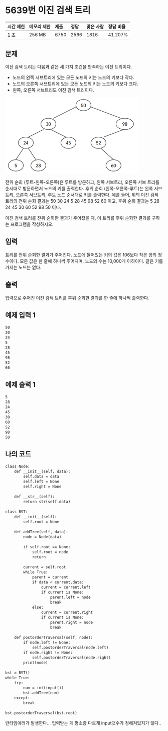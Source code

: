 # 5639번 이진 검색 트리 

| 시간 제한 | 메모리 제한 | 제출 | 정답 | 맞은 사람 | 정답 비율 |
| :-------- | :---------- | :--- | :--- | :-------- | :-------- |
| 1 초      | 256 MB      | 6750 | 2566 | 1816      | 41.207%   |

## 문제

이진 검색 트리는 다음과 같은 세 가지 조건을 만족하는 이진 트리이다.

- 노드의 왼쪽 서브트리에 있는 모든 노드의 키는 노드의 키보다 작다.
- 노드의 오른쪽 서브트리에 있는 모든 노드의 키는 노드의 키보다 크다.
- 왼쪽, 오른쪽 서브트리도 이진 검색 트리이다.

![img](bsearchtree.png)

전위 순회 (루트-왼쪽-오른쪽)은 루트를 방문하고, 왼쪽 서브트리, 오른쪽 서브 트리를 순서대로 방문하면서 노드의 키를 출력한다. 후위 순회 (왼쪽-오른쪽-루트)는 왼쪽 서브트리, 오른쪽 서브트리, 루트 노드 순서대로 키를 출력한다. 예를 들어, 위의 이진 검색 트리의 전위 순회 결과는 50 30 24 5 28 45 98 52 60 이고, 후위 순회 결과는 5 28 24 45 30 60 52 98 50 이다.

이진 검색 트리를 전위 순회한 결과가 주어졌을 때, 이 트리를 후위 순회한 결과를 구하는 프로그램을 작성하시오.

## 입력

트리를 전위 순회한 결과가 주어진다. 노드에 들어있는 키의 값은 106보다 작은 양의 정수이다. 모든 값은 한 줄에 하나씩 주어지며, 노드의 수는 10,000개 이하이다. 같은 키를 가지는 노드는 없다.

## 출력

입력으로 주어진 이진 검색 트리를 후위 순회한 결과를 한 줄에 하나씩 출력한다.

## 예제 입력 1 

```
50
30
24
5
28
45
98
52
60
```

## 예제 출력 1 

```
5
28
24
45
30
60
52
98
50
```

## 나의 코드

```
class Node:
    def __init__(self, data):
        self.data = data
        self.left = None
        self.right = None

    def __str__(self):
        return str(self.data)

class BST:
    def __init__(self):
        self.root = None

    def addTree(self, data):
        node = Node(data)

        if self.root == None:
            self.root = node
            return

        current = self.root
        while True:
            parent = current
            if data < current.data:
                current = current.left
                if current is None:
                    parent.left = node
                    break
            else:
                current = current.right
                if current is None:
                    parent.right = node
                    break

    def postorderTraversal(self, node):
        if node.left != None:
            self.postorderTraversal(node.left)
        if node.right != None:
            self.postorderTraversal(node.right)
        print(node)

bst = BST()
while True:
    try:
        num = int(input())
        bst.addTree(num)
    except:
        break

bst.postorderTraversal(bst.root)
```

런타임에러가 발생한다... 입력받는 게 평소랑 다르게 input갯수가 정해져있지가 않다..